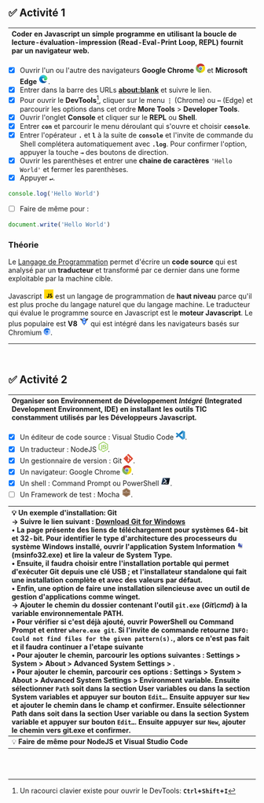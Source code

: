 ## ✅ **Activité 1**

|Coder en **Javascript** un simple programme en utilisant la boucle de lecture-évaluation-impression (Read-Eval-Print Loop, REPL) fournit par un navigateur web.|
|:---|
- [x] Ouvrir l'un ou l'autre des navigateurs **Google Chrome** ![](./rsc/google-chrome-small.png) et **Microsoft Edge** ![](./rsc/microsoft-edge-small.png).
- [x] Entrer dans la barre des URLs [**about:blank**](https://sangafabrice.github.io/redirect.html) et suivre le lien.
- [x] Pour ouvrir le **DevTools**[^1], cliquer sur le menu **`⋮`** (Chrome) ou **`⋯`** (Edge) et parcourir les options dans cet ordre **More Tools** > **Developer Tools**.
- [x] Ouvrir l'onglet **Console** et cliquer sur le **REPL** ou **Shell**.
- [x] Entrer **`con`** et parcourir le menu déroulant qui s'ouvre et choisir **`console`**.
- [x] Entrer l'opérateur **`.`** et **`l`** à la suite de **`console`** et l'invite de commande du Shell complétera automatiquement avec **`.log`**. Pour confirmer l'option, appuyer la touche **`→`** des boutons de direction.
- [x] Ouvrir les parenthèses et entrer une **chaine de caractères** `'Hello World'` et fermer les parenthèses.
- [x] Appuyer **`↵`**.
```js
console.log('Hello World')
```
- [ ] Faire de même pour :
```js
document.write('Hello World')
```

### Théorie

Le [Langage de Programmation](http://deptinfo.cnam.fr/Enseignement/CycleA/AMSI/cours_systemes/04_traduction/traduc.htm) permet d'écrire un **code source** qui est analysé par un **traducteur** et transformé par ce dernier dans une forme exploitable par la machine cible.

Javascript ![](./rsc/javascript-small.png) est un langage de programmation de **haut niveau** parce qu'il est plus proche du langage naturel que du langage machine. Le traducteur qui évalue le programme source en Javascript est le **moteur Javascript**. Le plus populaire est **V8** ![](./rsc/v8-small.png) qui est intégré dans les navigateurs basés sur Chromium ![](./rsc/chromium-small.png).

---
<br>

## ✅ **Activité 2**

|Organiser son Environnement de Développement _Intégré_ (Integrated Development Environment, IDE) en installant les outils TIC constamment utilisés par les Développeurs Javascript.|
|:---|
- [x] Un éditeur de code source : Visual Studio Code ![](./rsc/visual-studio-code-small.png).
- [x] Un traducteur : NodeJS ![](./rsc/nodejs-small.png).
- [x] Un gestionnaire de version : Git ![](./rsc/git-small.png).
- [x] Un navigateur: Google Chrome ![](./rsc/google-chrome-small.png).
- [x] Un shell : Command Prompt ou PowerShell ![](./rsc/powershell-small.png).
- [ ] Un Framework de test : Mocha ![](./rsc/mochajs-small.png).

|💡 **Un exemple d'installation: Git** <br> → Suivre le lien suivant : [Download Git for Windows](https://git-scm.com/download/win) <br> **•** La page présente des liens de téléchargement pour systèmes 64-bit et 32-bit. Pour identifier le type d'architecture des processeurs du système Windows installé, ouvrir l'application **System Information** ![](./rsc/system-information-small.png) (msinfo32.exe) et lire la valeur de **System Type**. <br> **•** Ensuite, il faudra choisir entre **l'installation portable** qui permet d'exécuter Git depuis une clé USB ; et **l'installateur standalone** qui fait une installation complète et avec des valeurs par défaut. <br> **•** Enfin, une option de faire une installation silencieuse avec un outil de gestion d'applications comme **winget**. <br> → Ajouter le chemin du dossier contenant l'outil `git.exe` (_Git\cmd_) à la variable environnementale PATH. <br> **•** Pour vérifier si c'est déjà ajouté, ouvrir PowerShell ou Command Prompt et entrer `where.exe git`. Si l'invite de commande retourne `INFO: Could not find files for the given pattern(s).`, alors ce n'est pas fait et il faudra continuer a l'etape suivante <br> **•** Pour ajouter le chemin, parcourir les options suivantes : **Settings** > **System** > **About** > **Advanced System Settings** > . <br> **•** Pour ajouter le chemin, parcourir ces options : **Settings** > **System** > **About** > **Advanced System Settings** > **Environment variable**. Ensuite sélectionner **`Path`** soit dans la section **User variables** ou dans la section **System variables** et appuyer sur bouton **`Edit…`**. Ensuite appuyer sur **`New`** et ajouter le chemin dans le champ et confirmer. Ensuite sélectionner Path dans soit dans la section **User variable** ou dans la section **System variable** et appuyer sur bouton **`Edit…`**. Ensuite appuyer sur **`New`**, ajouter le chemin vers git.exe et confirmer.|
|:---|
|💡 **Faire de même pour NodeJS et Visual Studio Code**|
<br>
<br>

[^1]: Un racourci clavier existe pour ouvrir le DevTools: **`Ctrl`+`Shift`+`I`**
